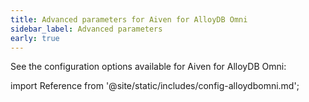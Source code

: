 ```yaml
---
title: Advanced parameters for Aiven for AlloyDB Omni
sidebar_label: Advanced parameters
early: true
---
```


See the configuration options available for Aiven for AlloyDB Omni:

import Reference from '@site/static/includes/config-alloydbomni.md';

<Reference />
